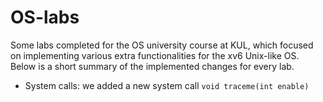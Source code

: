 # OS-labs
Some labs completed for the OS university course at KUL, which focused on implementing various extra functionalities for the xv6 Unix-like OS. Below is a short summary of the implemented changes for every lab.

- System calls: we added a new system call `void traceme(int enable)`
